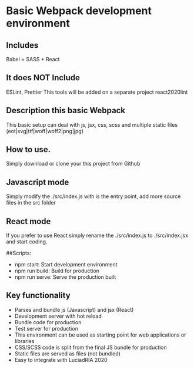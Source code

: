 # Basic Webpack development environment
## Includes
 Babel + SASS + React

## It does NOT Include
 ESLint, Prettier
 This tools will be added on a separate project react2020lint

## Description this basic Webpack
This basic setup can deal with js, jsx, css, scss and multiple static files (eot|svg|ttf|woff|woff2|png|jpg)

## How to use.  
Simply download or clone your this project from Github

## Javascript mode 
Simply modify the ./src/index.js with is the entry point, add more source files in the src folder

## React mode 
If you prefer to use React simply rename the ./src/index.js to ./src/index.jsx and start coding.

##Scripts:

* npm start: Start development environment
* npm run build: Build for production
* npm run serve: Serve the production built

## Key functionality

- Parses and bundle js (Javascript)  and jsx (React)
- Development server with hot reload
- Bundle code for production
- Test server for production
- This environment can be used as starting point for web applications or libraries
- CSS/SCSS code is split from the final JS bundle for production
- Static files are served as files (not bundled)
- Easy to integrate with LuciadRIA 2020



 
 
